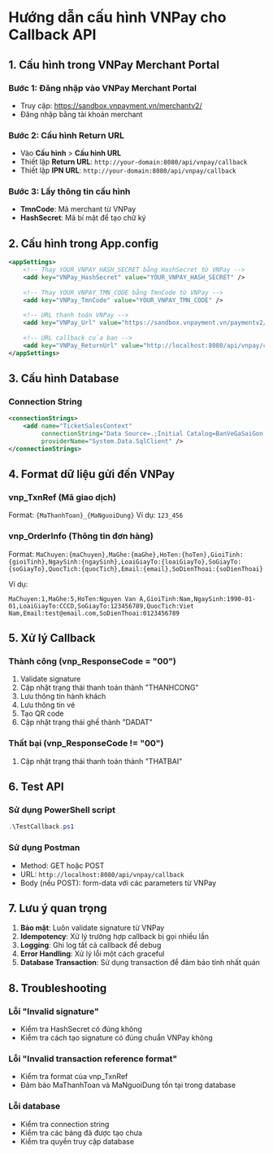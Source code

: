 # Hướng dẫn cấu hình VNPay cho Callback API

## 1. Cấu hình trong VNPay Merchant Portal

### Bước 1: Đăng nhập vào VNPay Merchant Portal
- Truy cập: https://sandbox.vnpayment.vn/merchantv2/
- Đăng nhập bằng tài khoản merchant

### Bước 2: Cấu hình Return URL
- Vào **Cấu hình** > **Cấu hình URL**
- Thiết lập **Return URL**: `http://your-domain:8080/api/vnpay/callback`
- Thiết lập **IPN URL**: `http://your-domain:8080/api/vnpay/callback`

### Bước 3: Lấy thông tin cấu hình
- **TmnCode**: Mã merchant từ VNPay
- **HashSecret**: Mã bí mật để tạo chữ ký

## 2. Cấu hình trong App.config

```xml
<appSettings>
    <!-- Thay YOUR_VNPAY_HASH_SECRET bằng HashSecret từ VNPay -->
    <add key="VNPay_HashSecret" value="YOUR_VNPAY_HASH_SECRET" />
    
    <!-- Thay YOUR_VNPAY_TMN_CODE bằng TmnCode từ VNPay -->
    <add key="VNPay_TmnCode" value="YOUR_VNPAY_TMN_CODE" />
    
    <!-- URL thanh toán VNPay -->
    <add key="VNPay_Url" value="https://sandbox.vnpayment.vn/paymentv2/vpcpay.html" />
    
    <!-- URL callback của bạn -->
    <add key="VNPay_ReturnUrl" value="http://localhost:8080/api/vnpay/callback" />
</appSettings>
```

## 3. Cấu hình Database

### Connection String
```xml
<connectionStrings>
    <add name="TicketSalesContext" 
         connectionString="Data Source=.;Initial Catalog=BanVeGaSaiGon;Integrated Security=True" 
         providerName="System.Data.SqlClient" />
</connectionStrings>
```

## 4. Format dữ liệu gửi đến VNPay

### vnp_TxnRef (Mã giao dịch)
Format: `{MaThanhToan}_{MaNguoiDung}`
Ví dụ: `123_456`

### vnp_OrderInfo (Thông tin đơn hàng)
Format: `MaChuyen:{maChuyen},MaGhe:{maGhe},HoTen:{hoTen},GioiTinh:{gioiTinh},NgaySinh:{ngaySinh},LoaiGiayTo:{loaiGiayTo},SoGiayTo:{soGiayTo},QuocTich:{quocTich},Email:{email},SoDienThoai:{soDienThoai}`

Ví dụ:
```
MaChuyen:1,MaGhe:5,HoTen:Nguyen Van A,GioiTinh:Nam,NgaySinh:1990-01-01,LoaiGiayTo:CCCD,SoGiayTo:123456789,QuocTich:Viet Nam,Email:test@email.com,SoDienThoai:0123456789
```

## 5. Xử lý Callback

### Thành công (vnp_ResponseCode = "00")
1. Validate signature
2. Cập nhật trạng thái thanh toán thành "THANHCONG"
3. Lưu thông tin hành khách
4. Lưu thông tin vé
5. Tạo QR code
6. Cập nhật trạng thái ghế thành "DADAT"

### Thất bại (vnp_ResponseCode != "00")
1. Cập nhật trạng thái thanh toán thành "THATBAI"

## 6. Test API

### Sử dụng PowerShell script
```powershell
.\TestCallback.ps1
```

### Sử dụng Postman
- Method: GET hoặc POST
- URL: `http://localhost:8080/api/vnpay/callback`
- Body (nếu POST): form-data với các parameters từ VNPay

## 7. Lưu ý quan trọng

1. **Bảo mật**: Luôn validate signature từ VNPay
2. **Idempotency**: Xử lý trường hợp callback bị gọi nhiều lần
3. **Logging**: Ghi log tất cả callback để debug
4. **Error Handling**: Xử lý lỗi một cách graceful
5. **Database Transaction**: Sử dụng transaction để đảm bảo tính nhất quán

## 8. Troubleshooting

### Lỗi "Invalid signature"
- Kiểm tra HashSecret có đúng không
- Kiểm tra cách tạo signature có đúng chuẩn VNPay không

### Lỗi "Invalid transaction reference format"
- Kiểm tra format của vnp_TxnRef
- Đảm bảo MaThanhToan và MaNguoiDung tồn tại trong database

### Lỗi database
- Kiểm tra connection string
- Kiểm tra các bảng đã được tạo chưa
- Kiểm tra quyền truy cập database
